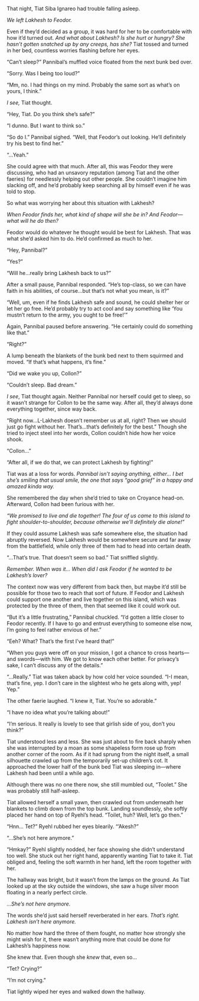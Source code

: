 That night, Tiat Siba Ignareo had trouble falling asleep.

<em>We left Lakhesh to Feodor.</em>

Even if they’d decided as a group, it was hard for her to be comfortable with how it’d turned out. <em>And what about Lakhesh? Is she hurt or hungry? She hasn’t gotten snatched up by any creeps, has she?</em> Tiat tossed and turned in her bed, countless worries flashing before her eyes.

“Can’t sleep?” Pannibal’s muffled voice floated from the next bunk bed over.

“Sorry. Was I being too loud?”

“Mm, no. I had things on my mind. Probably the same sort as what’s on yours, I think.”

<em>I see,</em> Tiat thought.

“Hey, Tiat. Do you think she’s safe?”

“I dunno. But I want to think so.”

“So do I.” Pannibal sighed. “Well, that Feodor’s out looking. He’ll definitely try his best to find her.”

“…Yeah.”

She could agree with that much. After all, this was Feodor they were discussing, who had an unsavory reputation (among Tiat and the other faeries) for needlessly helping out other people. She couldn’t imagine him slacking off, and he’d probably keep searching all by himself even if he was told to stop.

So what was worrying her about this situation with Lakhesh?

<em>When Feodor finds her, what kind of shape will she be in? And Feodor—what will he do then?</em>

Feodor would do whatever he thought would be best for Lakhesh. That was what she’d asked him to do. He’d confirmed as much to her.

“Hey, Pannibal?”

“Yes?”

“Will he…really bring Lakhesh back to us?”

After a small pause, Pannibal responded. “He’s top-class, so we can have faith in his abilities, of course…but that’s not what you mean, is it?”

“Well, um, even if he finds Lakhesh safe and sound, he could shelter her or let her go free. He’d probably try to act cool and say something like ‘You mustn’t return to the army, you ought to be free!’”

Again, Pannibal paused before answering. “He certainly could do something like that.”

“Right?”

A lump beneath the blankets of the bunk bed next to them squirmed and moved. “If that’s what happens, it’s fine.”

“Did we wake you up, Collon?”

“Couldn’t sleep. Bad dream.”

<em>I see</em>, Tiat thought again. Neither Pannibal nor herself could get to sleep, so it wasn’t strange for Collon to be the same way. After all, they’d always done everything together, since way back.

“Right now…L-Lakhesh doesn’t remember us at all, right? Then we should just go fight without her. That’s…that’s definitely for the best.” Though she tried to inject steel into her words, Collon couldn’t hide how her voice shook.

“Collon…”

“After all, if we do that, we can protect Lakhesh by fighting!”

Tiat was at a loss for words.<em> Pannibal isn’t saying anything, either… I bet she’s smiling that usual smile, the one that says “good grief” in a happy and amazed kinda way.</em>

She remembered the day when she’d tried to take on Croyance head-on. Afterward, Collon had been furious with her.

<em>“We promised to live and die together! The four of us came to this island to fight shoulder-to-shoulder, because otherwise we’ll definitely die alone!”</em>

If they could assume Lakhesh was safe somewhere else, the situation had abruptly reversed. Now Lakhesh would be somewhere secure and far away from the battlefield, while only three of them had to head into certain death.

“…That’s true. That doesn’t seem so bad.” Tiat sniffled slightly.

<em>Remember. When was it… When did I ask Feodor if he wanted to be Lakhesh’s lover?</em>

The context now was very different from back then, but maybe it’d still be possible for those two to reach that sort of future. If Feodor and Lakhesh could support one another and live together on this island, which was protected by the three of them, then that seemed like it could work out.

“But it’s a little frustrating,” Pannibal chuckled. “I’d gotten a little closer to Feodor recently. If I have to go and entrust everything to someone else now, I’m going to feel rather envious of her.”

“Eeh? What? That’s the first I’ve heard that!”

“When you guys were off on your mission, I got a chance to cross hearts—and swords—with him. We got to know each other better. For privacy’s sake, I can’t discuss any of the details.”

“…Really.” Tiat was taken aback by how cold her voice sounded. “I-I mean, that’s fine, yep. I don’t care in the slightest who he gets along with, yep! Yep.”

The other faerie laughed. “I knew it, Tiat. You’re so adorable.”

“I have no idea what you’re talking about!”

“I’m serious. It really is lovely to see that girlish side of you, don’t you think?”

Tiat understood less and less. She was just about to fire back sharply when she was interrupted by a moan as some shapeless form rose up from another corner of the room. As if it had sprung from the night itself, a small silhouette crawled up from the temporarily set-up children’s cot. It approached the lower half of the bunk bed Tiat was sleeping in—where Lakhesh had been until a while ago.

Although there was no one there now, she still mumbled out, “Toolet.” She was probably still half-asleep.

Tiat allowed herself a small yawn, then crawled out from underneath her blankets to climb down from the top bunk. Landing soundlessly, she softly placed her hand on top of Ryehl’s head. “Toilet, huh? Well, let’s go then.”

“Hnn… Tet?” Ryehl rubbed her eyes blearily. “’Akesh?”

“…She’s not here anymore.”

“Hmkay?” Ryehl slightly nodded, her face showing she didn’t understand too well. She stuck out her right hand, apparently wanting Tiat to take it. Tiat obliged and, feeling the soft warmth in her hand, left the room together with her.

The hallway was bright, but it wasn’t from the lamps on the ground. As Tiat looked up at the sky outside the windows, she saw a huge silver moon floating in a nearly perfect circle.

<em>…She’s not here anymore.</em>

The words she’d just said herself reverberated in her ears. <em>That’s right. Lakhesh isn’t here anymore.</em>

No matter how hard the three of them fought, no matter how strongly she might wish for it, there wasn’t anything more that could be done for Lakhesh’s happiness now.

She knew that. Even though she <em>knew</em> that, even so…

“Tet? Crying?”

“I’m not crying.”

Tiat lightly wiped her eyes and walked down the hallway.
